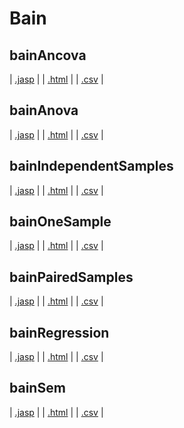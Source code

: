 #  Bain 



## bainAncova 
 | [.jasp](https://github.com/jasp-stats/jasp-data-library/raw/main/bainAncova/bainAncova.jasp) | | [.html](https://htmlpreview.github.io/?https://github.com/jasp-stats/jasp-data-library/blob/main/bainAncova/bainAncova.html) | | [.csv](https://raw.githubusercontent.com/jasp-stats/jasp-data-library/main/Sesame/Sesame.csv) |

## bainAnova 
 | [.jasp](https://github.com/jasp-stats/jasp-data-library/raw/main/bainAnova/bainAnova.jasp) | | [.html](https://htmlpreview.github.io/?https://github.com/jasp-stats/jasp-data-library/blob/main/bainAnova/bainAnova.html) | | [.csv](https://raw.githubusercontent.com/jasp-stats/jasp-data-library/main/Sesame/Sesame.csv) |

## bainIndependentSamples 
 | [.jasp](https://github.com/jasp-stats/jasp-data-library/raw/main/bainIndependentSamples/bainIndependentSamples.jasp) | | [.html](https://htmlpreview.github.io/?https://github.com/jasp-stats/jasp-data-library/blob/main/bainIndependentSamples/bainIndependentSamples.html) | | [.csv](https://raw.githubusercontent.com/jasp-stats/jasp-data-library/main/Sesame/Sesame.csv) |

## bainOneSample 
 | [.jasp](https://github.com/jasp-stats/jasp-data-library/raw/main/bainOneSample/bainOneSample.jasp) | | [.html](https://htmlpreview.github.io/?https://github.com/jasp-stats/jasp-data-library/blob/main/bainOneSample/bainOneSample.html) | | [.csv](https://raw.githubusercontent.com/jasp-stats/jasp-data-library/main/Sesame/Sesame.csv) |

## bainPairedSamples 
 | [.jasp](https://github.com/jasp-stats/jasp-data-library/raw/main/bainPairedSamples/bainPairedSamples.jasp) | | [.html](https://htmlpreview.github.io/?https://github.com/jasp-stats/jasp-data-library/blob/main/bainPairedSamples/bainPairedSamples.html) | | [.csv](https://raw.githubusercontent.com/jasp-stats/jasp-data-library/main/Sesame/Sesame.csv) |

## bainRegression 
 | [.jasp](https://github.com/jasp-stats/jasp-data-library/raw/main/bainRegression/bainRegression.jasp) | | [.html](https://htmlpreview.github.io/?https://github.com/jasp-stats/jasp-data-library/blob/main/bainRegression/bainRegression.html) | | [.csv](https://raw.githubusercontent.com/jasp-stats/jasp-data-library/main/Sesame/Sesame.csv) |

## bainSem 
 | [.jasp](https://github.com/jasp-stats/jasp-data-library/raw/main/bainSem/bainSem.jasp) | | [.html](https://htmlpreview.github.io/?https://github.com/jasp-stats/jasp-data-library/blob/main/bainSem/bainSem.html) | | [.csv](https://raw.githubusercontent.com/jasp-stats/jasp-data-library/main/Sesame/Sesame.csv) |
